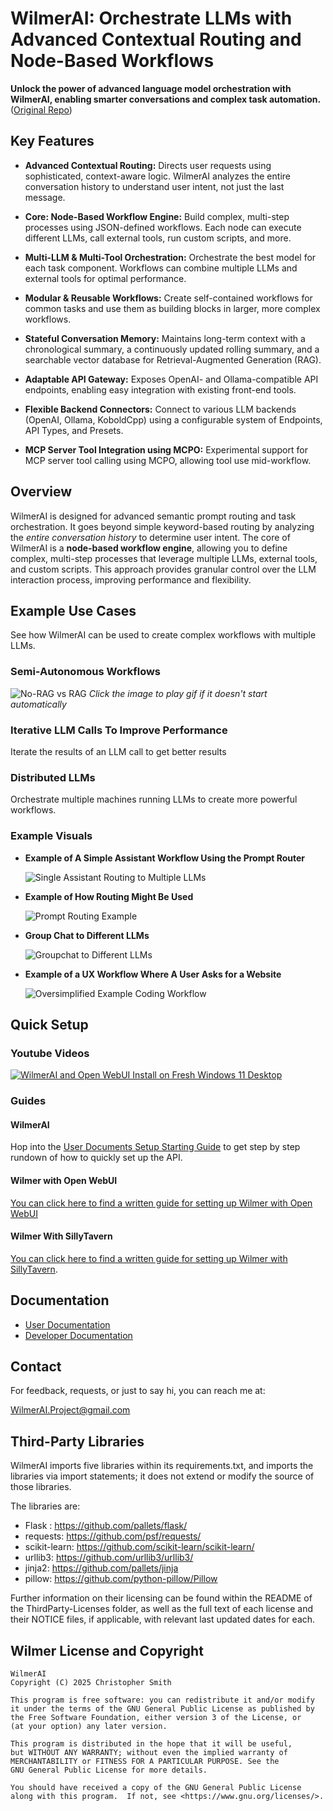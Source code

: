 # WilmerAI: Orchestrate LLMs with Advanced Contextual Routing and Node-Based Workflows

**Unlock the power of advanced language model orchestration with WilmerAI, enabling smarter conversations and complex task automation.** ([Original Repo](https://github.com/SomeOddCodeGuy/WilmerAI))

## Key Features

*   **Advanced Contextual Routing:** Directs user requests using sophisticated, context-aware logic.  WilmerAI analyzes the entire conversation history to understand user intent, not just the last message.

*   **Core: Node-Based Workflow Engine:**  Build complex, multi-step processes using JSON-defined workflows. Each node can execute different LLMs, call external tools, run custom scripts, and more.

*   **Multi-LLM & Multi-Tool Orchestration:**  Orchestrate the best model for each task component. Workflows can combine multiple LLMs and external tools for optimal performance.

*   **Modular & Reusable Workflows:** Create self-contained workflows for common tasks and use them as building blocks in larger, more complex workflows.

*   **Stateful Conversation Memory:** Maintains long-term context with a chronological summary, a continuously updated rolling summary, and a searchable vector database for Retrieval-Augmented Generation (RAG).

*   **Adaptable API Gateway:**  Exposes OpenAI- and Ollama-compatible API endpoints, enabling easy integration with existing front-end tools.

*   **Flexible Backend Connectors:** Connect to various LLM backends (OpenAI, Ollama, KoboldCpp) using a configurable system of Endpoints, API Types, and Presets.

*   **MCP Server Tool Integration using MCPO:** Experimental support for MCP server tool calling using MCPO, allowing tool use mid-workflow.

## Overview

WilmerAI is designed for advanced semantic prompt routing and task orchestration. It goes beyond simple keyword-based routing by analyzing the *entire conversation history* to determine user intent. The core of WilmerAI is a **node-based workflow engine**, allowing you to define complex, multi-step processes that leverage multiple LLMs, external tools, and custom scripts. This approach provides granular control over the LLM interaction process, improving performance and flexibility.

## Example Use Cases

See how WilmerAI can be used to create complex workflows with multiple LLMs.

### Semi-Autonomous Workflows

![No-RAG vs RAG](Docs/Gifs/Search-Gif.gif)
*Click the image to play gif if it doesn't start automatically*

### Iterative LLM Calls To Improve Performance

Iterate the results of an LLM call to get better results

### Distributed LLMs

Orchestrate multiple machines running LLMs to create more powerful workflows.

### Example Visuals

*   **Example of A Simple Assistant Workflow Using the Prompt Router**

    ![Single Assistant Routing to Multiple LLMs](Docs/Examples/Images/Wilmer-Assistant-Workflow-Example.jpg)

*   **Example of How Routing Might Be Used**

    ![Prompt Routing Example](Docs/Examples/Images/Wilmer-Categorization-Workflow-Example.png)

*   **Group Chat to Different LLMs**

    ![Groupchat to Different LLMs](Docs/Examples/Images/Wilmer-Groupchat-Workflow-Example.png)

*   **Example of a UX Workflow Where A User Asks for a Website**

    ![Oversimplified Example Coding Workflow](Docs/Examples/Images/Wilmer-Simple-Coding-Workflow-Example.jpg)

## Quick Setup

### Youtube Videos

[![WilmerAI and Open WebUI Install on Fresh Windows 11 Desktop](https://img.youtube.com/vi/KDpbxHMXmTs/0.jpg)](https://www.youtube.com/watch?v=KDpbxHMXmTs "WilmerAI and Open WebUI Install on Fresh Windows 11 Desktop")

### Guides

#### WilmerAI

Hop into the [User Documents Setup Starting Guide](Docs/_User_Documentation/Setup/_Getting-Start_Wilmer-Api.md) to get
step by step rundown of how to quickly set up the API.

#### Wilmer with Open WebUI

[You can click here to find a written guide for setting up Wilmer with Open WebUI](Docs/_User_Documentation/Setup/Open-WebUI.md)

#### Wilmer With SillyTavern

[You can click here to find a written guide for setting up Wilmer with SillyTavern](Docs/_User_Documentation/Setup/SillyTavern.md).

## Documentation

*   [User Documentation](Docs/_User_Documentation/README.md)
*   [Developer Documentation](Docs/Developer_Docs/README.md)

## Contact

For feedback, requests, or just to say hi, you can reach me at:

WilmerAI.Project@gmail.com

## Third-Party Libraries

WilmerAI imports five libraries within its requirements.txt, and imports the libraries via import statements; it does
not extend or modify the source of those libraries.

The libraries are:

*   Flask : https://github.com/pallets/flask/
*   requests: https://github.com/psf/requests/
*   scikit-learn: https://github.com/scikit-learn/scikit-learn/
*   urllib3: https://github.com/urllib3/urllib3/
*   jinja2: https://github.com/pallets/jinja
*   pillow: https://github.com/python-pillow/Pillow

Further information on their licensing can be found within the README of the ThirdParty-Licenses folder, as well as the
full text of each license and their NOTICE files, if applicable, with relevant last updated dates for each.

## Wilmer License and Copyright

```
WilmerAI
Copyright (C) 2025 Christopher Smith

This program is free software: you can redistribute it and/or modify
it under the terms of the GNU General Public License as published by
the Free Software Foundation, either version 3 of the License, or
(at your option) any later version.

This program is distributed in the hope that it will be useful,
but WITHOUT ANY WARRANTY; without even the implied warranty of
MERCHANTABILITY or FITNESS FOR A PARTICULAR PURPOSE. See the
GNU General Public License for more details.

You should have received a copy of the GNU General Public License
along with this program.  If not, see <https://www.gnu.org/licenses/>.
```